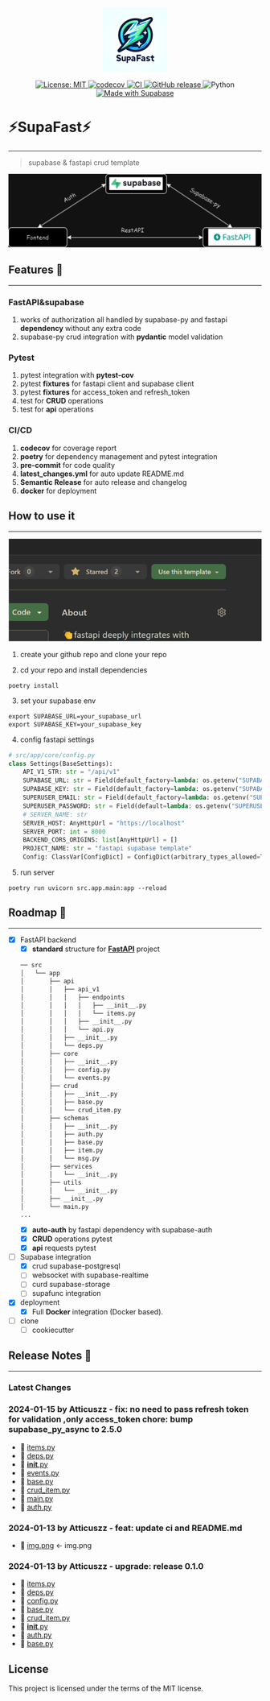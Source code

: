 <p align="center">
  <img src="assets/logo.png" alt="Logo">
</p>

<p align="center">
  <a href="https://opensource.org/licenses/MIT">
    <img src="https://img.shields.io/badge/License-MIT-yellow.svg" alt="License: MIT">
  </a>
  <a href="https://codecov.io/gh/Atticuszz/fastapi_supabase_template">
    <img src="https://codecov.io/gh/Atticuszz/fastapi_supabase_template/branch/main/graph/badge.svg?token=YOUR_TOKEN" alt="codecov">
  </a>
  <a href="https://github.com/Atticuszz/fastapi_supabase_template/actions">
    <img src="https://github.com/Atticuszz/fastapi_supabase_template/actions/workflows/ci.yml/badge.svg" alt="CI">
  </a>
  <a href="https://github.com/Atticuszz/fastapi_supabase_template/releases/">
    <img src="https://img.shields.io/github/release/Atticuszz/fastapi_supabase_template.svg" alt="GitHub release">
  </a>
  <img src="https://img.shields.io/badge/python-3.10|3.11|3.12-blue.svg" alt="Python">
  <a href="https://supabase.com">
    <img src="https://supabase.com/badge-made-with-supabase-dark.svg" alt="Made with Supabase">
  </a>
</p>

# ⚡SupaFast⚡

___
> supabase & fastapi crud template

![supafast.drawio.png](assets%2Fsupafast.drawio.png)

## Features 🚀

___

### FastAPI&supabase

1. works of authorization all handled by supabase-py and fastapi **dependency** without any extra code
2. supabase-py crud integration with **pydantic** model validation

### Pytest

1. pytest integration with **pytest-cov**
2. pytest **fixtures** for fastapi client and supabase client
3. pytest **fixtures** for access_token and refresh_token
4. test for **CRUD** operations
5. test for **api** operations

### CI/CD

1. **codecov** for coverage report
2. **poetry** for dependency management and pytest integration
3. **pre-commit** for code quality
4. **latest_changes.yml** for auto update README.md
5. **Semantic Release** for auto release and changelog
6. **docker** for deployment

## How to use it

___
![](assets/usage.gif)

1. create your github repo and clone your repo

2. cd your repo and install dependencies

```shell
poetry install
```
3. set your supabase env

```shell
export SUPABASE_URL=your_supabase_url
export SUPABASE_KEY=your_supabase_key
```
4. config fastapi settings
```python
# src/app/core/config.py
class Settings(BaseSettings):
    API_V1_STR: str = "/api/v1"
    SUPABASE_URL: str = Field(default_factory=lambda: os.getenv("SUPABASE_URL"))
    SUPABASE_KEY: str = Field(default_factory=lambda: os.getenv("SUPABASE_KEY"))
    SUPERUSER_EMAIL: str = Field(default_factory=lambda: os.getenv("SUPERUSER_EMAIL"))
    SUPERUSER_PASSWORD: str = Field(default=lambda: os.getenv("SUPERUSER_PASSWORD"))
    # SERVER_NAME: str
    SERVER_HOST: AnyHttpUrl = "https://localhost"
    SERVER_PORT: int = 8000
    BACKEND_CORS_ORIGINS: list[AnyHttpUrl] = []
    PROJECT_NAME: str = "fastapi supabase template"
    Config: ClassVar[ConfigDict] = ConfigDict(arbitrary_types_allowed=True)
```
5. run server
```shell
poetry run uvicorn src.app.main:app --reload
```

## Roadmap 🫶
___

- [x] FastAPI backend
    - [x] **standard** structure
      for <a href="https://github.com/tiangolo/fastapi" class="external-link" target="_blank">**FastAPI**</a> project
  ```text
  ── src
  │   └── app
  │       ├── api
  │       │   ├── api_v1
  │       │   │   ├── endpoints
  │       │   │   │   ├── __init__.py
  │       │   │   │   └── items.py
  │       │   │   ├── __init__.py
  │       │   │   └── api.py
  │       │   ├── __init__.py
  │       │   └── deps.py
  │       ├── core
  │       │   ├── __init__.py
  │       │   ├── config.py
  │       │   └── events.py
  │       ├── crud
  │       │   ├── __init__.py
  │       │   ├── base.py
  │       │   └── crud_item.py
  │       ├── schemas
  │       │   ├── __init__.py
  │       │   ├── auth.py
  │       │   ├── base.py
  │       │   ├── item.py
  │       │   └── msg.py
  │       ├── services
  │       │   └── __init__.py
  │       ├── utils
  │       │   └── __init__.py
  │       ├── __init__.py
  │       └── main.py
  ...
  ```
    - [x] **auto-auth** by fastapi dependency with supabase-auth
    - [x] **CRUD** operations pytest
    - [x] **api** requests pytest
- [ ] Supabase integration
    - [x] crud supabase-postgresql
    - [ ] websocket with supabase-realtime
    - [ ] curd supabase-storage
    - [ ] supafunc integration
- [x] deployment
    - [x] Full **Docker** integration (Docker based).
- [ ] clone
    - [ ] cookiecutter
## Release Notes 🥸

___

### Latest Changes
### 2024-01-15 by Atticuszz - fix: no need to pass refresh token for validation ,only access_token chore: bump supabase_py_async to 2.5.0
- 🔨 [items.py](src/app/api/api_v1/endpoints/items.py)
- 🔨 [deps.py](src/app/api/deps.py)
- 🔨 [__init__.py](src/app/core/__init__.py)
- 🔨 [events.py](src/app/core/events.py)
- 🔨 [base.py](src/app/crud/base.py)
- 🔨 [crud_item.py](src/app/crud/crud_item.py)
- 🔨 [main.py](src/app/main.py)
- 🔨 [auth.py](src/app/schemas/auth.py)
### 2024-01-13 by Atticuszz - feat: update ci and README.md
- 🚚 [img.png](img.png) <- img.png
### 2024-01-13 by Atticuszz - upgrade: release 0.1.0
- 🔨 [items.py](src/app/api/api_v1/endpoints/items.py)
- 🔨 [deps.py](src/app/api/deps.py)
- 🔨 [config.py](src/app/core/config.py)
- 🔨 [base.py](src/app/crud/base.py)
- 🔨 [crud_item.py](src/app/crud/crud_item.py)
- 🔨 [__init__.py](src/app/schemas/__init__.py)
- 🔨 [auth.py](src/app/schemas/auth.py)
- 🔨 [base.py](src/app/schemas/base.py)
## License

This project is licensed under the terms of the MIT license.
